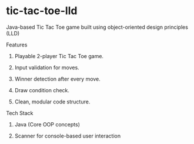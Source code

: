 # tic-tac-toe-lld
Java-based Tic Tac Toe game built using object-oriented design principles (LLD)

Features

1. Playable 2-player Tic Tac Toe game.

2. Input validation for moves.

3. Winner detection after every move.

4. Draw condition check.

5. Clean, modular code structure.

Tech Stack

1. Java (Core OOP concepts)

2. Scanner for console-based user interaction

